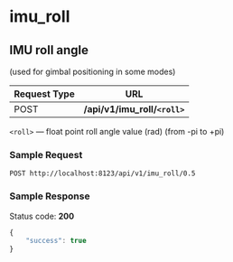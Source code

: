 imu_roll
=====
IMU roll angle
-----------------
(used for gimbal positioning in some modes)

Request Type | URL 
-------------|-----
POST | **/api/v1/imu_roll/`<roll>`**


`<roll>` &mdash; float point roll angle value (rad) (from -pi to +pi)

### Sample Request

```http
POST http://localhost:8123/api/v1/imu_roll/0.5
```

### Sample Response

Status code: **200**

```javascript
{
    "success": true
}
```

